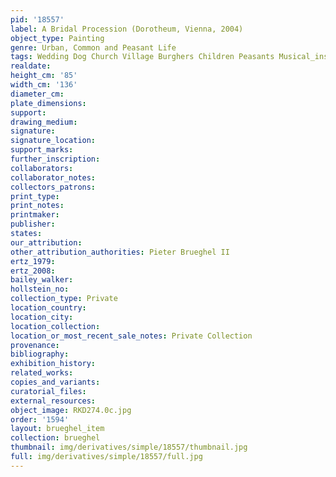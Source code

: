 ```yaml
---
pid: '18557'
label: A Bridal Procession (Dorotheum, Vienna, 2004)
object_type: Painting
genre: Urban, Common and Peasant Life
tags: Wedding Dog Church Village Burghers Children Peasants Musical_instruments
realdate: 
height_cm: '85'
width_cm: '136'
diameter_cm: 
plate_dimensions: 
support: 
drawing_medium: 
signature: 
signature_location: 
support_marks: 
further_inscription: 
collaborators: 
collaborator_notes: 
collectors_patrons: 
print_type: 
print_notes: 
printmaker: 
publisher: 
states: 
our_attribution: 
other_attribution_authorities: Pieter Brueghel II
ertz_1979: 
ertz_2008: 
bailey_walker: 
hollstein_no: 
collection_type: Private
location_country: 
location_city: 
location_collection: 
location_or_most_recent_sale_notes: Private Collection
provenance: 
bibliography: 
exhibition_history: 
related_works: 
copies_and_variants: 
curatorial_files: 
external_resources: 
object_image: RKD274.0c.jpg
order: '1594'
layout: brueghel_item
collection: brueghel
thumbnail: img/derivatives/simple/18557/thumbnail.jpg
full: img/derivatives/simple/18557/full.jpg
---
```

